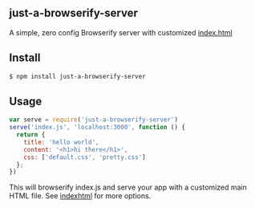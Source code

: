 ## just-a-browserify-server

A simple, zero config Browserify server with customized [index.html](http://github.com/azer/indexhtml)

## Install

```bash
$ npm install just-a-browserify-server
```

## Usage

```js
var serve = require('just-a-browserify-server')
serve('index.js', 'localhost:3000', function () {
  return {
    title: 'hello world',
    content: '<h1>hi there</h1>',
    css: ['default.css', 'pretty.css']
  };
})
```

This will browserify index.js and serve your app with a customized main HTML file. See [indexhtml](http://github.com/azer/indexhtml) for more options.
